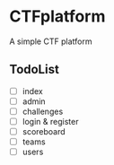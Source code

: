 # CTFplatform
 A simple CTF platform

## TodoList

- [ ] index
- [ ] admin
- [ ] challenges
- [ ] login & register
- [ ] scoreboard
- [ ] teams
- [ ] users